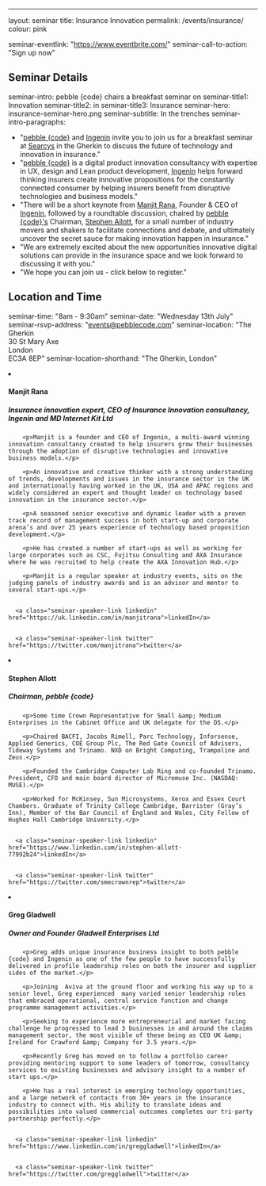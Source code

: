 ---
layout: seminar
title: Insurance Innovation
permalink: /events/insurance/
colour: pink

seminar-eventlink: "https://www.eventbrite.com/"
seminar-call-to-action: "Sign up now"

## Seminar Details
seminar-intro: pebble {code} chairs a breakfast seminar on
seminar-title1: Innovation
seminar-title2: in
seminar-title3: Insurance
seminar-hero: insurance-seminar-hero.png
seminar-subtitle: In the trenches
seminar-intro-paragraphs:
 - "<a href='http://pebblecode.com'>pebble {code}</a> and <a href='http://www.ingenin.com/'>Ingenin</a> invite you to join us for a breakfast seminar at <a href='http://searcys.co.uk/venues/the-gherkin/'>Searcys</a> in the Gherkin to discuss the future of technology and innovation in insurance."
 - "<a href='http://pebblecode.com'>pebble {code}</a> is a digital product innovation consultancy with expertise in UX, design and Lean product development, <a href='http://www.ingenin.com/'>Ingenin</a> helps forward thinking insurers create innovative propositions for the constantly connected consumer by helping insurers benefit from disruptive technologies and business models."
 - "There will be a short keynote from <a href='https://uk.linkedin.com/in/manjitrana'>Manjit Rana</a>, Founder & CEO of <a href='http://www.ingenin.com/'>Ingenin</a>, followed by a roundtable discussion, chaired by <a href='http://pebblecode.com'>pebble {code}'s</a> Chairman, <a href='https://en.wikipedia.org/wiki/Stephen_Allott'>Stephen Allott</a>, for a small number of industry movers and shakers to facilitate connections and debate, and ultimately uncover the secret sauce for making innovation happen in insurance."
 - "We are extremely excited about the new opportunities innovative digital solutions can provide in the insurance space and we look forward to discussing it with you."
 - "We hope you can join us - click below to register."


## Location and Time
seminar-time: "8am - 9:30am"
seminar-date: "Wednesday 13th July"
seminar-rsvp-address: "events@pebblecode.com"
seminar-location: "The Gherkin <br>30 St Mary Axe <br>London <br>EC3A 8EP"
seminar-location-shorthand: "The Gherkin, London"

<li class="seminar-speaker" id="manjit-rana">
  <div class="seminar-speaker-image" style="background-image: url(/img/seminar/manjit.jpg)"></div>
  <h4 class="seminar-speaker-title">Manjit Rana</h4>
  <h5 class="seminar-speaker-jobtitle">Insurance innovation expert, CEO of Insurance Innovation consultancy, Ingenin and MD Internet Kit Ltd</h5>
  <div class="seminar-speaker-bio">
    
        <p>Manjit is a founder and CEO of Ingenin, a multi-award winning innovation consultancy created to help insurers grow their businesses through the adoption of disruptive technologies and innovative business models.</p>
    
        <p>An innovative and creative thinker with a strong understanding of trends, developments and issues in the insurance sector in the UK and internationally having worked in the UK, USA and APAC regions and widely considered an expert and thought leader on technology based innovation in the insurance sector.</p>
    
        <p>A seasoned senior executive and dynamic leader with a proven track record of management success in both start-up and corporate arena’s and over 25 years experience of technology based proposition development.</p>
    
        <p>He has created a number of start-ups as well as working for large corporates such as CSC, Fujitsu Consulting and AXA Insurance where he was recruited to help create the AXA Innovation Hub.</p>
    
        <p>Manjit is a regular speaker at industry events, sits on the judging panels of industry awards and is an advisor and mentor to several start-ups.</p>
    
    
      <a class="seminar-speaker-link linkedin" href="https://uk.linkedin.com/in/manjitrana">linkedIn</a>
    
    
      <a class="seminar-speaker-link twitter" href="https://twitter.com/manjitrana">twitter</a>
    
  </div>
</li>

<li class="seminar-speaker" id="stephen-allott">
  <div class="seminar-speaker-image" style="background-image: url(/img/seminar/stephen.jpg)"></div>
  <h4 class="seminar-speaker-title">Stephen Allott</h4>
  <h5 class="seminar-speaker-jobtitle">Chairman, pebble {code}</h5>
  <div class="seminar-speaker-bio">
    
        <p>Some time Crown Representative for Small &amp; Medium Enterprises in the Cabinet Office and UK delegate for the D5.</p>
    
        <p>Chaired BACFI, Jacobs Rimell, Parc Technology, Inforsense, Applied Generics, COE Group Plc, The Red Gate Council of Advisers, Tideway Systems and Trinamo. NXD on Bright Computing, Trampoline and Zeus.</p>
    
        <p>Founded the Cambridge Computer Lab Ring and co-founded Trinamo. President, CFO and main board director of Micromuse Inc. (NASDAQ: MUSE).</p>
    
        <p>Worked for McKinsey, Sun Microsystems, Xerox and Essex Court Chambers. Graduate of Trinity College Cambridge, Barrister (Gray’s Inn), Member of the Bar Council of England and Wales, City Fellow of Hughes Hall Cambridge University.</p>
    
    
      <a class="seminar-speaker-link linkedin" href="https://www.linkedin.com/in/stephen-allott-77992b24">linkedIn</a>
    
    
      <a class="seminar-speaker-link twitter" href="https://twitter.com/smecrownrep">twitter</a>
    
  </div>
</li>

<li class="seminar-speaker" id="greg-gladwell">
  <div class="seminar-speaker-image" style="background-image: url(/img/seminar/greg-gladwell.jpg)"></div>
  <h4 class="seminar-speaker-title">Greg Gladwell</h4>
  <h5 class="seminar-speaker-jobtitle">Owner and Founder Gladwell Enterprises Ltd</h5>
  <div class="seminar-speaker-bio">
    
        <p>Greg adds unique insurance business insight to both pebble {code} and Ingenin as one of the few people to have successfully delivered in profile leadership roles on both the insurer and supplier sides of the market.</p>
    
        <p>Joining  Aviva at the ground floor and working his way up to a senior level, Greg experienced  many varied senior leadership roles that embraced operational, central service function and change programme management activities.</p>
    
        <p>Seeking to experience more entrepreneurial and market facing challenge he progressed to lead 3 businesses in and around the claims management sector, the most visible of these being as CEO UK &amp; Ireland for Crawford &amp; Company for 3.5 years.</p>
    
        <p>Recently Greg has moved on to follow a portfolio career providing mentoring support to some leaders of tomorrow, consultancy services to existing businesses and advisory insight to a number of start ups.</p>
    
        <p>He has a real interest in emerging technology opportunities, and a large network of contacts from 30+ years in the insurance industry to connect with. His ability to translate ideas and possibilities into valued commercial outcomes completes our tri-party partnership perfectly.</p>
    
    
      <a class="seminar-speaker-link linkedin" href="https://www.linkedin.com/in/greggladwell">linkedIn</a>
    
    
      <a class="seminar-speaker-link twitter" href="https://twitter.com/greggladwell">twitter</a>
    
  </div>
</li>